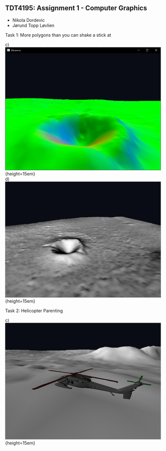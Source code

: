 ## TDT4195: Assignment 1 - Computer Graphics
* Nikola Dordevic
* Jørund Topp Løvlien

Task 1:  More polygons than you can shake a stick at

c) <br>
![](images3/task1c.png){height=15em}
<br>
d) <br>
![](images3/task1d.png){height=15em}
<br>

Task 2: Helicopter Parenting <br>

c) <br>
![](images3/task2c.png){height=15em}
<br>